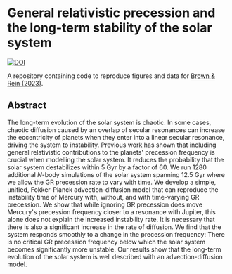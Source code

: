 # General relativistic precession and the long-term stability of the solar system
[![DOI](https://zenodo.org/badge/597187040.svg)](https://zenodo.org/badge/latestdoi/597187040)

A repository containing code to reproduce figures and data for [Brown &amp; Rein (2023)](https://academic.oup.com/mnras/advance-article/doi/10.1093/mnras/stad719/7075888?guestAccessKey=7344134d-214e-41e5-ae56-cc96c317207d).

## Abstract
The long-term evolution of the solar system is chaotic. 
In some cases, chaotic diffusion caused by an overlap of secular resonances can increase the eccentricity of planets when they enter into a linear secular resonance, driving the system to instability. 
Previous work has shown that including general relativistic contributions to the planets' precession frequency is crucial when modelling the solar system. 
It reduces the probability that the solar system destabilizes within 5 Gyr by a factor of 60. 
We run 1280 additional $N$-body simulations of the solar system spanning 12.5 Gyr where we allow the GR precession rate to vary with time. 
We develop a simple, unified, Fokker-Planck advection-diffusion model that can reproduce the instability time of Mercury with, without, and with time-varying GR precession. 
We show that while ignoring GR precession does move Mercury's precession frequency closer to a resonance with Jupiter, this alone does not explain the increased instability rate. 
It is necessary that there is also a significant increase in the rate of diffusion. 
We find that the system responds smoothly to a change in the precession frequency: There is no critical GR precession frequency below which the solar system becomes significantly more unstable. 
Our results show that the long-term evolution of the solar system is well described with an advection-diffusion model. 
